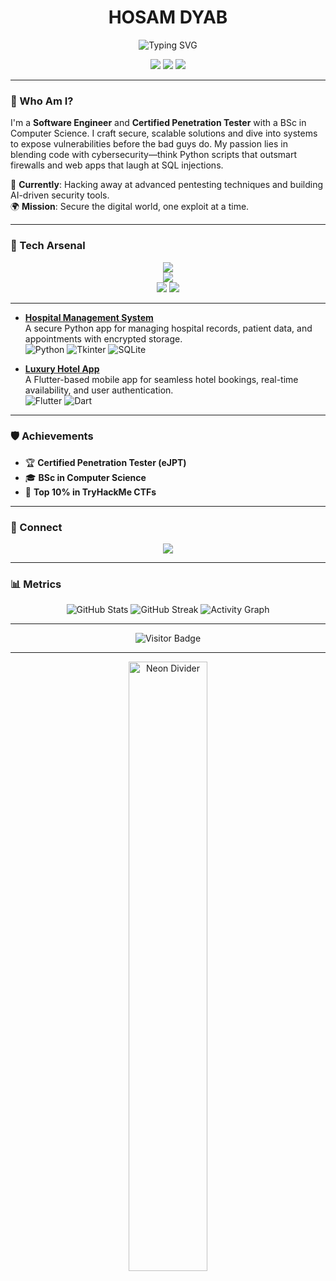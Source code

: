 <div align="center">
  <h1> HOSAM DYAB</h1>
  <p>
    <img src="https://readme-typing-svg.herokuapp.com?font=Orbitron&size=20&color=06b6d4&center=true&vCenter=true&width=450&lines=Software+Engineer+%7C+Penetration+Tester;Securing+Systems+%7C+Breaking+Barriers" alt="Typing SVG" />
  </p>
  <p>
    <img src="https://img.shields.io/github/followers/HosamDyab?label=Followers&style=for-the-badge&logo=github&color=06b6d4" />
    <img src="https://img.shields.io/badge/-Penetration%20Tester-000000?logo=security&logoColor=f472b6&style=for-the-badge" />
    <img src="https://img.shields.io/badge/-BSc%20CS-0f172a?logo=academic&style=for-the-badge" />
  </p>
</div>

---

### 🌌 Who Am I?
I'm a **Software Engineer** and **Certified Penetration Tester** with a BSc in Computer Science. I craft secure, scalable solutions and dive into systems to expose vulnerabilities before the bad guys do. My passion lies in blending code with cybersecurity—think Python scripts that outsmart firewalls and web apps that laugh at SQL injections.

🔭 **Currently**: Hacking away at advanced pentesting techniques and building AI-driven security tools.  
🌍 **Mission**: Secure the digital world, one exploit at a time.

---

### 🧰 Tech Arsenal
<div align="center">
  <img src="https://skillicons.dev/icons?i=python,js,html,css,cpp,java,flask,nodejs,git" /><br>
  <img src="https://skillicons.dev/icons?i=kali,linux,docker,aws" /><br>
  <img src="https://img.shields.io/badge/-Burp%20Suite-FF5733?logo=burp-suite&logoColor=white&style=flat" />
  <img src="https://img.shields.io/badge/-Metasploit-000000?logo=metasploit&logoColor=red&style=flat" />
</div>

---

- **[Hospital Management System](https://github.com/HosamDyab/Hospital-Management-System)**  
  A secure Python app for managing hospital records, patient data, and appointments with encrypted storage.  
  ![Python](https://img.shields.io/badge/-Python-3776AB?logo=python&logoColor=white&style=flat) ![Tkinter](https://img.shields.io/badge/-Tkinter-0f172a?logo=python&logoColor=06b6d4&style=flat) ![SQLite](https://img.shields.io/badge/-SQLite-003B57?logo=sqlite&logoColor=f472b6&style=flat)  

- **[Luxury Hotel App](https://github.com/HosamDyab/Luxury-Hotel)**  
  A Flutter-based mobile app for seamless hotel bookings, real-time availability, and user authentication.  
  ![Flutter](https://img.shields.io/badge/-Flutter-02569B?logo=flutter&logoColor=white&style=flat) ![Dart](https://img.shields.io/badge/-Dart-0175C2?logo=dart&logoColor=f472b6&style=flat)

---

### 🛡️ Achievements
- 🏆 **Certified Penetration Tester (eJPT)**  
- 🎓 **BSc in Computer Science**  
- 🥈 **Top 10% in TryHackMe CTFs** 


---

### 📡 Connect
<p align="center">
  <a href="https://www.linkedin.com/in/hosam-dyab-91775224b"><img src="https://img.shields.io/badge/-LinkedIn-0A66C2?logo=linkedin&logoColor=white&style=for-the-badge" /></a>
</p>

---

### 📊 Metrics
<div align="center">
  <img src="https://github-readme-stats.vercel.app/api?username=HosamDyab&theme=transparent&hide_border=true&show_icons=true&bg_color=0f172a&title_color=06b6d4&text_color=f472b6" alt="GitHub Stats" />
  <img src="https://github-readme-streak-stats.herokuapp.com/?user=HosamDyab&theme=transparent&hide_border=true&background=0f172a&stroke=06b6d4&ring=f472b6" alt="GitHub Streak" />
  <img src="https://github-readme-activity-graph.vercel.app/graph?username=HosamDyab&theme=react-dark&bg_color=0f172a&color=06b6d4&line=f472b6&point=a855f7" alt="Activity Graph" />
</div>

---

<p align="center">
  <img src="https://visitor-badge.laobi.icu/badge?page_id=HosamDyab.HosamDyab&color=06b6d4&style=flat" alt="Visitor Badge" />
</p>

---


<p align="center">
  <img src="https://raw.githubusercontent.com/HosamDyab/HosamDyab/main/assets/neon-divider.gif" alt="Neon Divider" width="50%"/>
</p>
